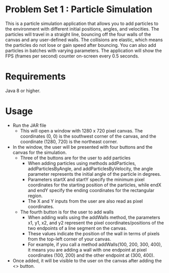 # Problem Set 1 : Particle Simulation

This is a particle simulation application that allows you to add particles to the environment with different initial positions, angles, and velocities. The particles will travel in a straight line, bouncing off the four walls of the canvas and any user-defined walls. The collisions are elastic, which means the particles do not lose or gain speed after bouncing. You can also add particles in batches with varying parameters. The application will show the FPS (frames per second) counter on-screen every 0.5 seconds.

# Requirements

Java 8 or higher.

# Usage

* Run the JAR file
  * This will open a window with 1280 x 720 pixel canvas. The coordinates (0, 0) is the southwest corner of the canvas, and the coordinate (1280, 720) is the northeast corner.
* In the window, the user will be presented with four buttons and the canvas for the simulation.
  * Three of the buttons are for the user to add particles
    * When adding particles using methods addParticles, addParticlesByAngle, and addParticlesByVelocity, the angle parameter represents the initial angle of the particle in degrees.
    * Parameters startX and startY specify the minimum pixel coordinates for the starting position of the particles, while endX and endY specify the ending coordinates for the rectangular region.
    * The X and Y inputs from the user are also read as pixel coordinates.
  * The fourth button is for the user to add walls
    * When adding walls using the addWalls method, the parameters x1, y1, x2, and y2 represent the pixel coordinates/positions of the two endpoints of a line segment on the canvas.
    * These values indicate the position of the wall in terms of pixels from the top-left corner of your canvas.
    * For example, if you call a method addWalls(100, 200, 300, 400), it means you are adding a wall with one endpoint at pixel coordinates (100, 200) and the other endpoint at (300, 400).
* Once added, it will be visible to the user on the canvas after adding the <> button.
